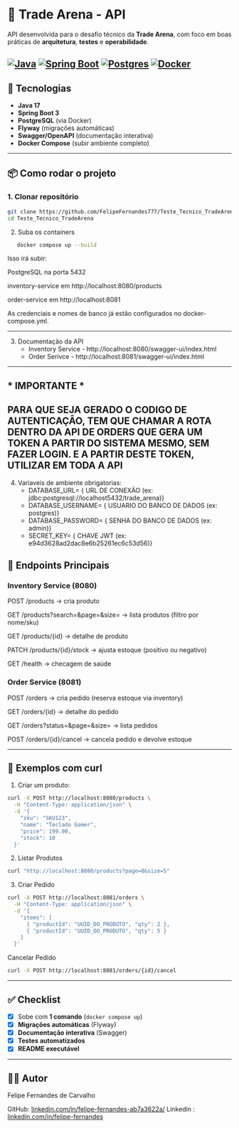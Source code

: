 # 🏦 Trade Arena - API

API desenvolvida para o desafio técnico da **Trade Arena**, com foco em boas práticas de **arquitetura**, **testes** e **operabilidade**.

[![Java](https://img.shields.io/badge/Java-17-orange)]()
[![Spring Boot](https://img.shields.io/badge/Spring%20Boot-3.2-brightgreen)]()
[![Postgres](https://img.shields.io/badge/PostgreSQL-15-blue)]()
[![Docker](https://img.shields.io/badge/Docker-Ready-blue)]()
---

## 🚀 Tecnologias

- **Java 17**
- **Spring Boot 3**
- **PostgreSQL** (via Docker)
- **Flyway** (migrações automáticas)
- **Swagger/OpenAPI** (documentação interativa)
- **Docker Compose** (subir ambiente completo)

---

## 📦 Como rodar o projeto

### 1. Clonar repositório
```bash
git clone https://github.com/FelipeFernandes777/Teste_Tecnico_TradeArena.git
cd Teste_Tecnico_TradeArena

```
2. Suba os containers
```bash
   docker compose up --build
```
Isso irá subir:

PostgreSQL na porta 5432

inventory-service em http://localhost:8080/products

order-service em http://localhost:8081

As credenciais e nomes de banco já estão configurados no docker-compose.yml.

---
3. Documentação da API
   -   Inventory Service - http://localhost:8080/swagger-ui/index.html
   -   Order Serivce - http://localhost:8081/swagger-ui/index.html
---

## * IMPORTANTE *
   PARA QUE SEJA GERADO O CODIGO DE AUTENTICAÇÂO, TEM QUE CHAMAR A ROTA DENTRO DA API DE ORDERS QUE GERA UM TOKEN A PARTIR DO SISTEMA MESMO, SEM FAZER LOGIN.
   E A PARTIR DESTE TOKEN, UTILIZAR EM TODA A API
---

4. Variaveis de ambiente obrigatorias:
   - DATABASE_URL= { URL DE CONEXÃO  (ex: jdbc:postgresql://localhost5432/trade_arena)}
   - DATABASE_USERNAME= { USUARIO DO BANCO DE DADOS (ex: postgres)}
   - DATABASE_PASSWORD= { SENHA DO BANCO DE DADOS (ex: admin)}
   - SECRET_KEY= { CHAVE JWT (ex: e94d3628ad2dac8e6b25261ec6c53d56)}

## 📑 Endpoints Principais
### <b>Inventory Service (8080) </b>

POST /products → cria produto

GET /products?search=&page=&size= → lista produtos (filtro por nome/sku)

GET /products/{id} → detalhe de produto

PATCH /products/{id}/stock → ajusta estoque (positivo ou negativo)

GET /health → checagem de saúde

### <b>Order Service (8081)</b>

POST /orders → cria pedido (reserva estoque via inventory)

GET /orders/{id} → detalhe do pedido

GET /orders?status=&page=&size= → lista pedidos

POST /orders/{id}/cancel → cancela pedido e devolve estoque

---

## 🧪 Exemplos com curl

1. Criar um produto:
```bash
curl -X POST http://localhost:8080/products \
  -H "Content-Type: application/json" \
  -d '{
    "sku": "SKU123",
    "name": "Teclado Gamer",
    "price": 199.90,
    "stock": 10
  }'
```

2. Listar Produtos
```bash
curl "http://localhost:8080/products?page=0&size=5"
```
3. Criar Pedido
```bash
curl -X POST http://localhost:8081/orders \
  -H "Content-Type: application/json" \
  -d '{
    "items": [
      { "productId": "UUID_DO_PRODUTO", "qty": 2 },
      { "productId": "UUID_DO_PRODUTO", "qty": 5 }
    ]
  }'
```
Cancelar Pedido
```bash
curl -X POST http://localhost:8081/orders/{id}/cancel

```
---
## ✅ Checklist
- [x] Sobe com **1 comando** (`docker compose up`)
- [x] **Migrações automáticas** (Flyway)
- [x] **Documentação interativa** (Swagger)
- [x] **Testes automatizados**
- [x] **README executável**
---
## 👨‍💻 Autor

Felipe Fernandes de Carvalho

GitHub: [linkedin.com/in/felipe-fernandes-ab7a3622a/](https://github.com/FelipeFernandes777)
Linkedin : [linkedin.com/in/felipe-fernandes](linkedin.com/in/felipe-fernandes-ab7a3622a/)


